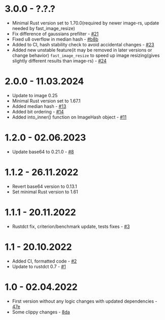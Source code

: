 # 3.0.0 - ?.?.?
- Minimal Rust version set to 1.70.0(required by newer image-rs, update needed by fast_image_resize)
- Fix difference of gaussians prefilter - [#21](https://github.com/qarmin/img_hash/pull/21)
- Fixed u8 overflow in median hash - [#b8b](https://github.com/qarmin/img_hash/commit/b8bfa7c8e5fb48840706eb1d1e101c9af8328328)
- Added to CI, hash stability check to avoid accidental changes - [#23](https://github.com/qarmin/img_hash/pull/23)
- Added new unstable feature(it may be removed in later versions or change behavior) `fast_image_resize` to speed up image resizing(gives slightly different results than image-rs) - [#24](https://github.com/qarmin/img_hash/pull/24)

# 2.0.0 - 11.03.2024
- Update to image 0.25
- Minimal Rust version set to 1.67.1
- Added median hash - [#13](https://github.com/qarmin/img_hash/pull/13)
- Added bit ordering - [#14](https://github.com/qarmin/img_hash/pull/14)
- Added into_inner() function on ImageHash object - [#11](https://github.com/qarmin/img_hash/pull/11)

# 1.2.0 - 02.06.2023
- Update base64 to 0.21.0 - [#8](https://github.com/qarmin/img_hash/pull/8)

# 1.1.2 - 26.11.2022
- Revert base64 version to 0.13.1
- Set minimal Rust version to 1.61

# 1.1.1 - 20.11.2022
- Rustdct fix, criterion/benchmark update, tests fixes - [#3](https://github.com/qarmin/img_hash/pull/3)

# 1.1 - 20.10.2022
- Added CI, formatted code - [#2](https://github.com/qarmin/img_hash/pull/2)
- Update to rustdct 0.7 - [#1](https://github.com/qarmin/img_hash/pull/1)

# 1.0 - 02.04.2022
- First version without any logic changes with updated dependencies - [47e](47e4e243f79e170291580e2fb914b53b749cead6)
- Some clippy changes - [8da](8da30ed6e46697fa1ab99a664b579e51e62dc6ae)
